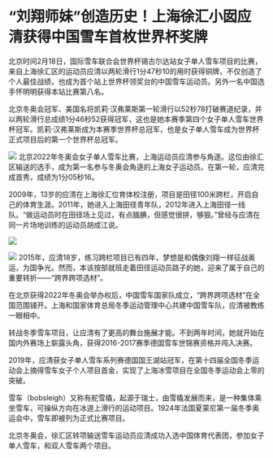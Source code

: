# “刘翔师妹”创造历史！上海徐汇小囡应清获得中国雪车首枚世界杯奖牌

北京时间2月18日，国际雪车联合会世界杯锡古尔达站女子单人雪车项目的比赛，来自上海徐汇区的运动员应清以两轮滑行1分47秒10的用时获得铜牌，不仅创造了个人最佳战绩，也成为首个站上世界杯领奖台的中国雪车运动员。另外一名中国选手怀明明获得本站比赛第八名。

北京冬奥会冠军、美国名将凯莉·汉弗莱斯第一轮滑行以52秒78打破赛道纪录，并以两轮滑行总成绩1分46秒52获得冠军，这也是她本赛季第四个女子单人雪车世界杯冠军。凯莉·汉弗莱斯成为本赛季世界杯总冠军，也是女子单人雪车成为世界杯正式项目后的第一个世界杯总冠军。

![](https://inews.gtimg.com/newsapp_bt/0/15674413307/1000)
北京2022年冬奥会女子单人雪车比赛，上海运动员应清参与角逐。这位由徐汇区输送的选手，成为第一名参与冬奥会角逐的上海女子运动员。在第一轮，应清完成首秀，成绩为1分05秒16。

2009年，13岁的应清在上海徐汇位育体校注册，项目是田径100米跨栏，开启自己的体育生涯。2011年，她进入上海田径青年队，2012年进入上海田径一线队。“做运动员时在田径场上见过，有点腼腆，但感觉很拼，够狠。”曾经与应清在同一片场地训练的运动员胡成江说。

![](https://inews.gtimg.com/newsapp_bt/0/14514697329/1000)

![](https://inews.gtimg.com/newsapp_bt/0/14514697330/1000)
2015年，应清18岁，练习跨栏项目已有四年，梦想是和偶像刘翔一样征战奥运，为国争光。然而，本该按部就班走着田径运动员路子的她，迎来了属于自己的重要转折——“跨界跨项选材”。

在北京获得2022年冬奥会举办权后，中国雪车国家队成立，“跨界跨项选材”在全国范围铺开。上海和国家体育总局冬季运动管理中心共建中国雪车队，应清被教练一眼相中。

转战冬季雪车项目，让应清有了更高的舞台施展才能。不到两年时间，她就开始在国内外赛场上崭露头角，获得2016-2017赛季德国雪车世锦赛资格并闯入决赛。

2019年，应清获女子单人雪车系列赛德国国王湖站冠军，在第十四届全国冬季运动会上摘得雪车女子个人项目首金，实现了上海冰雪项目在全国冬季运动会上零的突破。

雪车（bobsleigh）又称有舵雪橇，起源于瑞士，由雪橇发展而来，是一种集体乘坐雪车，可操纵方向在冰道上滑行的运动项目。1924年法国夏蒙尼第一届冬季奥运会中，雪车即被列为正式比赛项目。

北京冬奥会，徐汇区转项输送雪车运动员应清成功入选中国体育代表团，参加女子单人雪车，和双人雪车两个项目。

